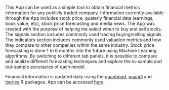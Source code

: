 This App can be used as a simple tool to obtain financial metrics information for any publicly traded company.  Information currently available through the App includes stock price, quaterly financial data (earnings, book value, etc), stock price forecasting and media news. The App was created with the purpose of helping me select when to buy and sell stocks. The signals section includes commonly used trading buying/selling signals. The indicators section includes commonly used valuation metrics and how they compare to other companies within the same industry. Stock price forecasting is done 1 to 6 months into the future using Machine Learning algorithms. By switching to different tab panels, it is possible to compare and analize different forecasting techniques and explore the in-sample and out-sample accuracies of each model. 

Financial information is updated daily using the [quantmod](https://cran.r-project.org/web/packages/quantmod/), [quandl](https://www.quandl.com/tools/r) and [tseries](https://cran.r-project.org/web/packages/tseries/) R packages.  App can be accessed [here](http://data.fmontes.science/stocks).  
